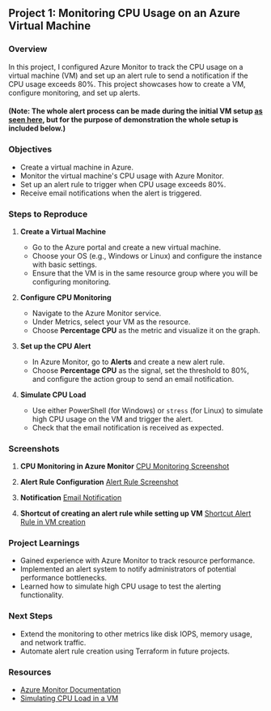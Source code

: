 ## Project 1: Monitoring CPU Usage on an Azure Virtual Machine

### Overview
In this project, I configured Azure Monitor to track the CPU usage on a virtual machine (VM) and set up an alert rule to send a notification if the CPU usage exceeds 80%. This project showcases how to create a VM, configure monitoring, and set up alerts.

#### (Note: The whole alert process can be made during the initial VM setup [as seen here](https://github.com/madebydawid/azure-monitoring-projects/blob/main/Project-CPU-monitoring/images/VM_alert_shortcut.png?raw=true), but for the purpose of demonstration the whole setup is included below.)

### Objectives
- Create a virtual machine in Azure.
- Monitor the virtual machine's CPU usage with Azure Monitor.
- Set up an alert rule to trigger when CPU usage exceeds 80%.
- Receive email notifications when the alert is triggered.

### Steps to Reproduce

1. **Create a Virtual Machine**
   - Go to the Azure portal and create a new virtual machine.
   - Choose your OS (e.g., Windows or Linux) and configure the instance with basic settings.
   - Ensure that the VM is in the same resource group where you will be configuring monitoring.

2. **Configure CPU Monitoring**
   - Navigate to the Azure Monitor service.
   - Under Metrics, select your VM as the resource.
   - Choose **Percentage CPU** as the metric and visualize it on the graph.

3. **Set up the CPU Alert**
   - In Azure Monitor, go to **Alerts** and create a new alert rule.
   - Choose **Percentage CPU** as the signal, set the threshold to 80%, and configure the action group to send an email notification.

4. **Simulate CPU Load**
   - Use either PowerShell (for Windows) or `stress` (for Linux) to simulate high CPU usage on the VM and trigger the alert.
   - Check that the email notification is received as expected.

### Screenshots

1. **CPU Monitoring in Azure Monitor**
   [CPU Monitoring Screenshot](https://github.com/madebydawid/azure-monitoring-projects/blob/main/Project-CPU-monitoring/images/Create_VM.png?raw=true)

2. **Alert Rule Configuration**
   [Alert Rule Screenshot](https://github.com/madebydawid/azure-monitoring-projects/blob/main/Project-CPU-monitoring/images/Alert_rule.png?raw=true)

3. **Notification**
   [Email Notification](https://github.com/madebydawid/azure-monitoring-projects/blob/main/Project-CPU-monitoring/images/notification.png?raw=true)

5. **Shortcut of creating an alert rule while setting up VM**
   [Shortcut Alert Rule in VM creation](https://github.com/madebydawid/azure-monitoring-projects/blob/main/Project-CPU-monitoring/images/VM_alert_shortcut.png?raw=true)

### Project Learnings
- Gained experience with Azure Monitor to track resource performance.
- Implemented an alert system to notify administrators of potential performance bottlenecks.
- Learned how to simulate high CPU usage to test the alerting functionality.

### Next Steps
- Extend the monitoring to other metrics like disk IOPS, memory usage, and network traffic.
- Automate alert rule creation using Terraform in future projects.

### Resources
- [Azure Monitor Documentation](https://learn.microsoft.com/en-us/azure/azure-monitor/overview)
- [Simulating CPU Load in a VM](https://docs.microsoft.com/en-us/azure/virtual-machines/linux/tutorial-manage-vm)
